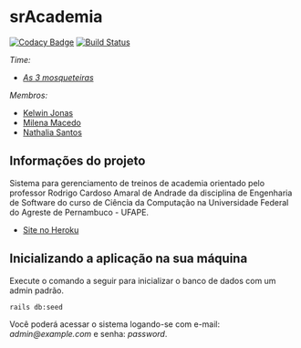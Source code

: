 # srAcademia
[![Codacy Badge](https://app.codacy.com/project/badge/Grade/ebb2974ab603454abc90172dd244ed32)](https://www.codacy.com/gh/srAcademia/Academia/dashboard?utm_source=github.com&amp;utm_medium=referral&amp;utm_content=srAcademia/Academia&amp;utm_campaign=Badge_Grade) [![Build Status](https://travis-ci.org/wtfnath/srAcademia.svg?branch=main)](https://travis-ci.org/wtfnath/srAcademia)

*Time:*
*   [*As 3 mosqueteiras*](https://github.com/srAcademia)

*Membros:*
*   [Kelwin Jonas](https://github.com/KelwinJonas)
*   [Milena Macedo](https://github.com/MilenaMaced)
*   [Nathalia Santos](https://github.com/wtfnath)

## Informações do projeto

Sistema para gerenciamento de treinos de academia orientado pelo professor Rodrigo Cardoso Amaral de Andrade da disciplina de Engenharia de Software do curso de Ciência da Computação na Universidade Federal do Agreste de Pernambuco - UFAPE.

*   [Site no Heroku](https://sr-academia.herokuapp.com)

## Inicializando a aplicação na sua máquina

Execute o comando a seguir para inicializar o banco de dados com um admin padrão.
```bash
rails db:seed
```
Você poderá acessar o sistema logando-se com e-mail: *admin<span>@</span>example.com* e senha: *password*.
